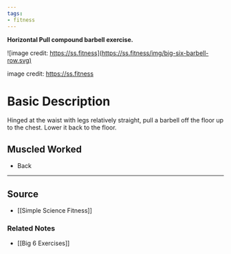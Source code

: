 ```yaml
---
tags:
- fitness
---
```

**Horizontal Pull compound barbell exercise.**

![image credit: https://ss.fitness](https://ss.fitness/img/big-six-barbell-row.svg)

image credit: https://ss.fitness

# Basic Description

Hinged at the waist with legs relatively straight, pull a barbell off the floor up to the chest. Lower it back to the floor.

## Muscled Worked

- Back

---

## Source
- [[Simple Science Fitness]]

### Related Notes
- [[Big 6 Exercises]]